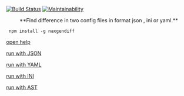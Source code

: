 [![Build Status](https://travis-ci.org/ArtemNehoda/NAX-Gendiff.svg?branch=master)](https://travis-ci.org/ArtemNehoda/NAX-Gendiff) 
[![Maintainability](https://api.codeclimate.com/v1/badges/1cdf3081836b7788feaf/maintainability)](https://codeclimate.com/github/ArtemNehoda/NAX-Gendiff/maintainability)

<p align="center">  **Find difference in two config files in format json , ini or yaml.** </p> 

` npm install -g naxgendiff`

[open help](https://asciinema.org/a/s8mvvFEnAsf5gzO6DLdiLI2qV)

[run with JSON](https://asciinema.org/a/6s25mXwshi77Je7434ty4zcBN)

[run with YAML](https://asciinema.org/a/WavMqy5tzPXoxRHLM5f9m4FXr)

[run with INI](https://asciinema.org/a/p7PQ8kAsRtP3KPoPwQ3WaL2AF)

[run with AST](https://asciinema.org/a/n6oFB6Sr5JZ7AMtK6R1F1AzgX)

